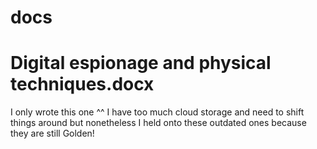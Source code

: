 # docs

# Digital espionage and physical techniques.docx
I only wrote this one ^^ I have too much cloud storage and need to shift things around but nonetheless I held onto these outdated ones because they are still Golden!
